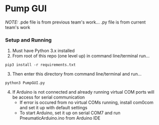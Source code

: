 # Pump GUI

*NOTE:* .pde file is from previous team's work... .py file is from current team's work

### Setup and Running
1. Must have Python 3.x installed
2. From root of this repo (one level up) in command line/terminal run...
```
pip3 install -r requirements.txt
```
3. Then enter this directory from command line/terminal and run...
```
python3 PumpGUI.py
```
4. If Arduino is not connected and already running virtual COM ports will be access for serial communication
    - If error is occured from no virtual COMs running, install com0com and set it up with default settings
    - To start Arduino, set it up on serial COM7 and run PneumaticArduino.ino from Arduino IDE